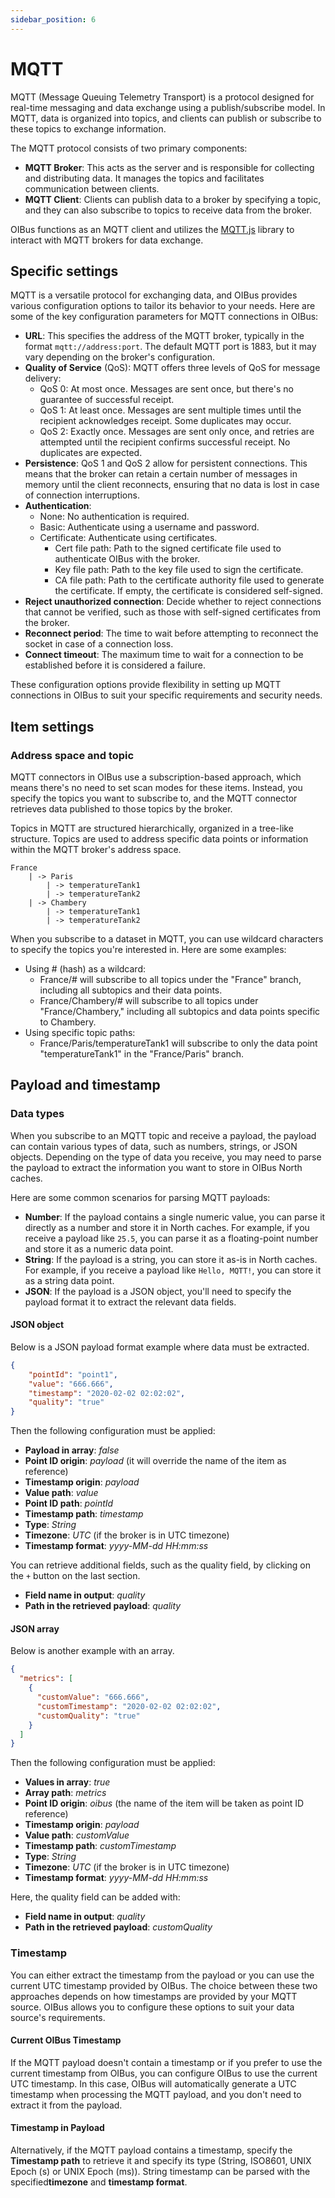 ```yaml
---
sidebar_position: 6
---
```


# MQTT
MQTT (Message Queuing Telemetry Transport) is a protocol designed for real-time messaging and data exchange using a 
publish/subscribe model. In MQTT, data is organized into topics, and clients can publish or subscribe to these topics to 
exchange information.

The MQTT protocol consists of two primary components:
- **MQTT Broker**: This acts as the server and is responsible for collecting and distributing data. It manages the topics 
and facilitates communication between clients.
- **MQTT Client**: Clients can publish data to a broker by specifying a topic, and they can also subscribe to topics to 
receive data from the broker.

OIBus functions as an MQTT client and utilizes the [MQTT.js](https://github.com/mqttjs/MQTT.js) library to interact with 
MQTT brokers for data exchange.

## Specific settings
MQTT is a versatile protocol for exchanging data, and OIBus provides various configuration options to tailor its behavior 
to your needs. Here are some of the key configuration parameters for MQTT connections in OIBus:
- **URL**: This specifies the address of the MQTT broker, typically in the format `mqtt://address:port`. The default MQTT 
port is 1883, but it may vary depending on the broker's configuration.
- **Quality of Service** (QoS): MQTT offers three levels of QoS for message delivery:
  - QoS 0: At most once. Messages are sent once, but there's no guarantee of successful receipt.
  - QoS 1: At least once. Messages are sent multiple times until the recipient acknowledges receipt. Some duplicates may 
occur.
  - QoS 2: Exactly once. Messages are sent only once, and retries are attempted until the recipient confirms successful 
receipt. No duplicates are expected.
- **Persistence**: QoS 1 and QoS 2 allow for persistent connections. This means that the broker can retain a certain number 
of messages in memory until the client reconnects, ensuring that no data is lost in case of connection interruptions.
- **Authentication**:
  - None: No authentication is required.
  - Basic: Authenticate using a username and password.
  - Certificate: Authenticate using certificates.
    - Cert file path: Path to the signed certificate file used to authenticate OIBus with the broker.
    - Key file path: Path to the key file used to sign the certificate.
    - CA file path: Path to the certificate authority file used to generate the certificate. If empty, the certificate is considered self-signed.
- **Reject unauthorized connection**: Decide whether to reject connections that cannot be verified, such as those with 
self-signed certificates from the broker.
- **Reconnect period**: The time to wait before attempting to reconnect the socket in case of a connection loss.
- **Connect timeout**: The maximum time to wait for a connection to be established before it is considered a failure.

These configuration options provide flexibility in setting up MQTT connections in OIBus to suit your specific requirements 
and security needs.

## Item settings
### Address space and topic
MQTT connectors in OIBus use a subscription-based approach, which means there's no need to set scan modes for these items. 
Instead, you specify the topics you want to subscribe to, and the MQTT connector retrieves data published to those topics 
by the broker.

Topics in MQTT are structured hierarchically, organized in a tree-like structure. Topics are used to address specific 
data points or information within the MQTT broker's address space.
```text title="Topic structure example"
France
    | -> Paris
        | -> temperatureTank1
        | -> temperatureTank2
    | -> Chambery
        | -> temperatureTank1
        | -> temperatureTank2
```

When you subscribe to a dataset in MQTT, you can use wildcard characters to specify the topics you're interested in. 
Here are some examples:
- Using # (hash) as a wildcard:
  - France/# will subscribe to all topics under the "France" branch, including all subtopics and their data points.
  - France/Chambery/# will subscribe to all topics under "France/Chambery," including all subtopics and data points specific to Chambery.
- Using specific topic paths:
  - France/Paris/temperatureTank1 will subscribe to only the data point "temperatureTank1" in the "France/Paris" branch.

## Payload and timestamp
### Data types
When you subscribe to an MQTT topic and receive a payload, the payload can contain various types of data, such as numbers, 
strings, or JSON objects. Depending on the type of data you receive, you may need to parse the payload to extract the 
information you want to store in OIBus North caches.

Here are some common scenarios for parsing MQTT payloads:
- **Number**: If the payload contains a single numeric value, you can parse it directly as a number and store it in 
North caches. For example, if you receive a payload like `25.5`, you can parse it as a floating-point number and store 
it as a numeric data point.
- **String**: If the payload is a string, you can store it as-is in North caches. For example, if you receive a payload 
like `Hello, MQTT!`, you can store it as a string data point.
- **JSON**: If the payload is a JSON object, you'll need to specify the payload format it to extract the relevant data 
fields. 

#### JSON object
Below is a JSON payload format example where data must be extracted.
```json title="JSON payload format example"
{
    "pointId": "point1",
    "value": "666.666",
    "timestamp": "2020-02-02 02:02:02",
    "quality": "true"
}
```

Then the following configuration must be applied:
- **Payload in array**: _false_
- **Point ID origin**: _payload_ (it will override the name of the item as reference)
- **Timestamp origin**: _payload_
- **Value path**: _value_
- **Point ID path**: _pointId_
- **Timestamp path**: _timestamp_
- **Type**: _String_
- **Timezone**: _UTC_ (if the broker is in UTC timezone)
- **Timestamp format**: _yyyy-MM-dd HH:mm:ss_

You can retrieve additional fields, such as the quality field, by clicking on the `+` button on the last section.
- **Field name in output**: _quality_
- **Path in the retrieved payload**: _quality_

#### JSON array
Below is another example with an array.
```json title="JSON payload with array format example"
{
  "metrics": [
    {
      "customValue": "666.666",
      "customTimestamp": "2020-02-02 02:02:02",
      "customQuality": "true"
    }
  ]
}
```

Then the following configuration must be applied:
- **Values in array**: _true_
- **Array path**: _metrics_
- **Point ID origin**: _oibus_ (the name of the item will be taken as point ID reference)
- **Timestamp origin**: _payload_
- **Value path**: _customValue_
- **Timestamp path**: _customTimestamp_
- **Type**: _String_
- **Timezone**: _UTC_ (if the broker is in UTC timezone)
- **Timestamp format**: _yyyy-MM-dd HH:mm:ss_

Here, the quality field can be added with:
- **Field name in output**: _quality_
- **Path in the retrieved payload**: _customQuality_


### Timestamp
You can either extract the timestamp from the payload or you can use the current UTC timestamp provided by OIBus. The
choice between these two approaches depends on how timestamps are provided by your MQTT source. OIBus allows you to
configure these options to suit your data source's requirements.

#### Current OIBus Timestamp
If the MQTT payload doesn't contain a timestamp or if you prefer to use the current timestamp from OIBus, you can 
configure OIBus to use the current UTC timestamp. In this case, OIBus will automatically generate a UTC timestamp when 
processing the MQTT payload, and you don't need to extract it from the payload.

#### Timestamp in Payload
Alternatively, if the MQTT payload contains a timestamp, specify the **Timestamp path** to retrieve it and specify its 
type (String, ISO8601, UNIX Epoch (s) or UNIX Epoch (ms)). String timestamp can be parsed with the specified**timezone**
and **timestamp format**.


